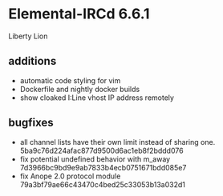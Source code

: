 Elemental-IRCd 6.6.1
====================

Liberty Lion

## additions

 - automatic code styling for vim
 - Dockerfile and nightly docker builds
 - show cloaked I:Line vhost IP address remotely

## bugfixes

 - all channel lists have their own limit instead of sharing one.
   5ba9c76d224afac877d9500d6ac1eb8f2bddd076
 - fix potential undefined behavior with m\_away
   7d3966bc9bd9e9ab7833b4ecb0751671bdd085e7
 - fix Anope 2.0 protocol module
   79a3bf79ae66c43470c4bed25c33053b13a032d1
